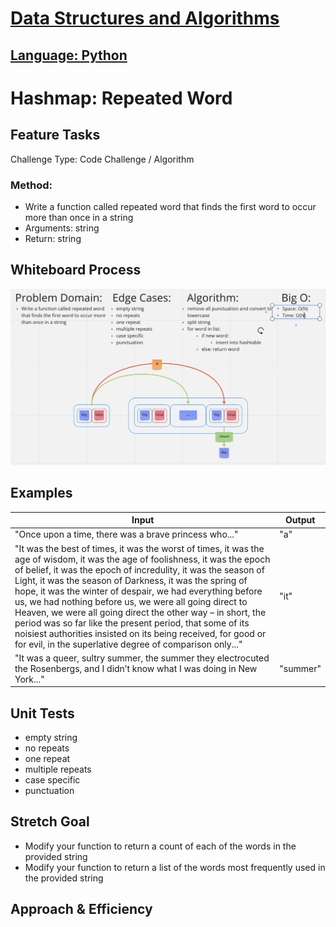 # [Data Structures and Algorithms](https://alsosteve.github.io/data-structures-and-algorithms/)
## [Language: Python](https://alsosteve.github.io/data-structures-and-algorithms/python/)

# Hashmap: Repeated Word
## Feature Tasks
Challenge Type: Code Challenge / Algorithm

### Method:
- Write a function called repeated word that finds the first word to occur more than once in a string
- Arguments: string
- Return: string

## Whiteboard Process
![challenge31](31.png)

## Examples
| Input	| Output |
|---|---|
|	"Once upon a time, there was a brave princess who..."	| "a" |
|	"It was the best of times, it was the worst of times, it was the age of wisdom, it was the age of foolishness, it was the epoch of belief, it was the epoch of incredulity, it was the season of Light, it was the season of Darkness, it was the spring of hope, it was the winter of despair, we had everything before us, we had nothing before us, we were all going direct to Heaven, we were all going direct the other way – in short, the period was so far like the present period, that some of its noisiest authorities insisted on its being received, for good or for evil, in the superlative degree of comparison only..." |	"it" |
|	"It was a queer, sultry summer, the summer they electrocuted the Rosenbergs, and I didn’t know what I was doing in New York..."	| "summer" |

## Unit Tests
- empty string
- no repeats
- one repeat
- multiple repeats
- case specific
- punctuation

## Stretch Goal
- Modify your function to return a count of each of the words in the provided string
- Modify your function to return a list of the words most frequently used in the provided string

## Approach & Efficiency
